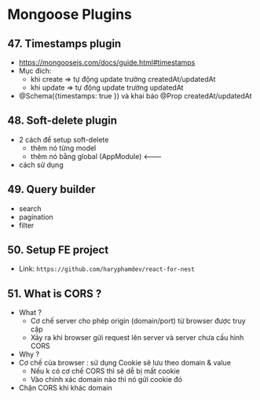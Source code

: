 # Mongoose Plugins

## 47. Timestamps plugin
- https://mongoosejs.com/docs/guide.html#timestamps
- Mục đích:
    - khi create => tự động update trường createdAt/updatedAt
    - khi update => tự động update trường updatedAt
- @Schema({timestamps: true }) và khai báo @Prop createdAt/updatedAt

## 48. Soft-delete plugin
- 2 cách để setup soft-delete
    - thêm nó từng model
    - thêm nó bằng global (AppModule) <---
- cách sử dụng

## 49. Query builder
- search
- pagination
- filter

## 50. Setup FE project
- Link: `https://github.com/haryphamdev/react-for-nest`

## 51. What is CORS ?
- What ?
    - Cơ chế server cho phép origin (domain/port) từ browser được truy cập 
    - Xảy ra khi browser gửi request lên server và server chưa cấu hình CORS 
- Why ?
- Cơ chế của browser : sử dụng Cookie sẽ lưu theo domain & value
    - Nếu k có cơ chế CORS thì sẽ dễ bị mất cookie 
    - Vào chính xác domain nào thì nó gửi cookie đó
- Chặn CORS khi khác domain 
